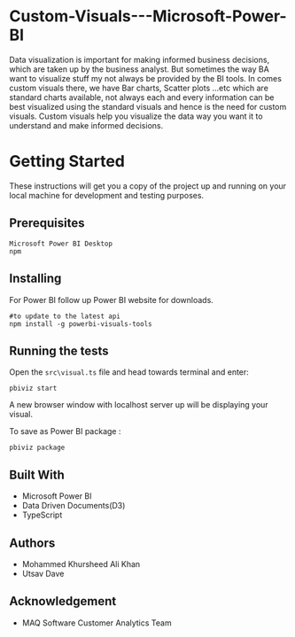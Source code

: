 # Custom-Visuals---Microsoft-Power-BI
Data visualization is important for making informed business decisions, which are taken up by the business analyst. But sometimes the way BA want to visualize stuff my not always be provided by the BI tools.
In comes custom visuals there, we have Bar charts, Scatter plots ...etc which are standard charts available, not always each and every information can be best visualized using the standard visuals and hence is the need for custom visuals.
Custom visuals help you visualize the data way you want it to understand and make informed decisions.

# Getting Started
These instructions will get you a copy of the project up and running on your local machine for development and testing purposes.

## Prerequisites
```
Microsoft Power BI Desktop
npm 
```
## Installing
For Power BI follow up Power BI website for downloads.
```
#to update to the latest api
npm install -g powerbi-visuals-tools
```

## Running the tests
Open the `src\visual.ts` file and head towards terminal and enter:
```
pbiviz start
```
A new browser window with localhost server up will be displaying your visual.

To save as Power BI package :
```
pbiviz package
```

## Built With
 - Microsoft Power BI
 - Data Driven Documents(D3)
 - TypeScript
 
## Authors
- Mohammed Khursheed Ali Khan
- Utsav Dave

## Acknowledgement
- MAQ Software Customer Analytics Team
